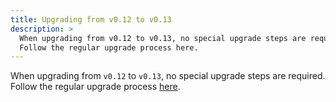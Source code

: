 ```yaml
---
title: Upgrading from v0.12 to v0.13
description: >
  When upgrading from v0.12 to v0.13, no special upgrade steps are required.
  Follow the regular upgrade process here.
---
```


When upgrading from `v0.12` to `v0.13`, no special upgrade steps are required.
Follow the regular upgrade process [here](./README.md).
